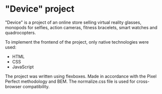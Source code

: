 # "Device" project

"Device" is a project of an online store selling virtual reality glasses, monopods for selfies, action cameras, fitness bracelets, smart watches and quadrocopters.

To implement the frontend of the project, only native technologies were used:
* HTML
* CSS
* JavaScript

The project was written using flexboxes. Made in accordance with the Pixel Perfect methodology and BEM. The normalize.css file is used for cross-browser compatibility.
